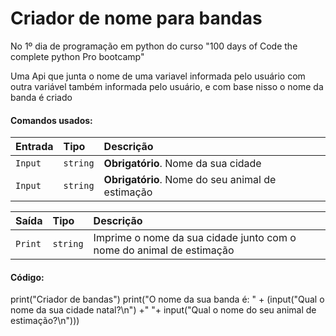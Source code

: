 
# Criador de nome para bandas

No 1º dia de programação em python do curso "100 days of Code the complete python Pro bootcamp"

Uma Api que junta o nome de uma variavel informada pelo usuário com outra variável 
também informada pelo usuário, e com base nisso o nome da banda é criado




#### Comandos usados:



| Entrada   | Tipo       | Descrição                           |
| :---------- | :--------- | :---------------------------------- |
| `Input` | `string` | **Obrigatório**. Nome da sua cidade |
| `Input` | `string` | **Obrigatório**. Nome do seu animal de estimação |

| Saída   | Tipo       | Descrição                           |
| :---------- | :--------- | :---------------------------------- |
| `Print` | `string` | Imprime o nome da sua cidade junto com o nome do animal de estimação |


#### Código:
print("Criador de bandas")
print("O nome da sua banda é: " + (input("Qual o nome da sua cidade natal?\n") +" "+ input("Qual o nome do seu animal de estimação?\n")))


